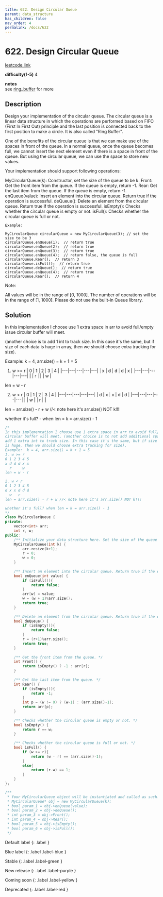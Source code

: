 ```yaml
---
title: 622. Design Circular Queue
parent: data_structure
has_children: false
nav_order: 4
permalink: /docs/622
---
```

# 622. Design Circular Queue
[leetcode link](https://leetcode.com/problems/design-circular-queue/)

**difficulty(1-5)** 
4

**notes**   
see [ring_buffer](docs/ring_buffer) for more

## Description
Design your implementation of the circular queue. The circular queue is a linear data structure in which the operations are performed based on FIFO (First In First Out) principle and the last position is connected back to the first position to make a circle. It is also called "Ring Buffer".

One of the benefits of the circular queue is that we can make use of the spaces in front of the queue. In a normal queue, once the queue becomes full, we cannot insert the next element even if there is a space in front of the queue. But using the circular queue, we can use the space to store new values.

Your implementation should support following operations:

MyCircularQueue(k): Constructor, set the size of the queue to be k.
Front: Get the front item from the queue. If the queue is empty, return -1.
Rear: Get the last item from the queue. If the queue is empty, return -1.
enQueue(value): Insert an element into the circular queue. Return true if the operation is successful.
deQueue(): Delete an element from the circular queue. Return true if the operation is successful.
isEmpty(): Checks whether the circular queue is empty or not.
isFull(): Checks whether the circular queue is full or not.
 
```
Example:

MyCircularQueue circularQueue = new MyCircularQueue(3); // set the size to be 3
circularQueue.enQueue(1);  // return true
circularQueue.enQueue(2);  // return true
circularQueue.enQueue(3);  // return true
circularQueue.enQueue(4);  // return false, the queue is full
circularQueue.Rear();  // return 3
circularQueue.isFull();  // return true
circularQueue.deQueue();  // return true
circularQueue.enQueue(4);  // return true
circularQueue.Rear();  // return 4
 ```
Note:

All values will be in the range of [0, 1000].
The number of operations will be in the range of [1, 1000].
Please do not use the built-in Queue library.


## Solution
In this implementation I choose use 1 extra space in arr to avoid full/empty issue
circular buffer will meet. 

(another choice is to add 1 int to track size. In this case it's the same, but if size of each data
is huge in array, then we should choose extra tracking for size).

Example:  k = 4, arr.size() = k + 1 = 5

1. w >= r
| 0 | 1 | 2 | 3 | 4 |
|---|---|---|---|---|
| x | d | d | d | x |
|---|---|---|---|---|
|   | r |   |   | w |

len = w - r

2. w < r
| 0 | 1 | 2 | 3 | 4 |
|---|---|---|---|---|
| d | x | x | d | d |
|---|---|---|---|---|
|   | w |   | r |   |

len = arr.size() - r + w //< note here it's arr.size() NOT k!!!

whether it's full? 
    - when len = k = arr.size() - 1


```c++
/*
In this implementation I choose use 1 extra space in arr to avoid full/empty issue
circular buffer will meet. (another choice is to not add additional space in arr, but
add 1 extra int to track size. In this case it's the same, but if size of each data
is huge, then we should choose extra tracking for size).
Example:  k = 4, arr.size() = k + 1 = 5
1. w >= r
0 1 2 3 4 5
x d d d x x
  r     w
len = w - r

2. w < r
0 1 2 3 4 5
d x x d d d
  w   r
len = arr.size() - r + w //< note here it's arr.size() NOT k!!!

whether it's full? when len = k = arr.size() - 1
*/
class MyCircularQueue {
private:
    vector<int> arr;
    int r, w;
public:
    /** Initialize your data structure here. Set the size of the queue to be k. */
    MyCircularQueue(int k) {
        arr.resize(k+1);
        r = 0;
        w = 0;
    }
    
    /** Insert an element into the circular queue. Return true if the operation is successful. */
    bool enQueue(int value) {
        if (isFull()){
            return false;
        }
        arr[w] = value;
        w = (w + 1)%arr.size();
        return true;
    }
    
    /** Delete an element from the circular queue. Return true if the operation is successful. */
    bool deQueue() {
        if (isEmpty()){
            return false;
        }
        r = (r+1)%arr.size();
        return true;
    }
    
    /** Get the front item from the queue. */
    int Front() {
        return isEmpty() ? -1 : arr[r];
    }
    
    /** Get the last item from the queue. */
    int Rear() {
        if (isEmpty()){
            return -1;
        }
        int p = (w != 0) ? (w-1) : (arr.size()-1);
        return arr[p];
    }
    
    /** Checks whether the circular queue is empty or not. */
    bool isEmpty() {
        return r == w;
    }
    
    /** Checks whether the circular queue is full or not. */
    bool isFull() {
        if (w >= r){
            return (w - r) == (arr.size()-1);
        }
        else{
            return (r-w) == 1;
        }
    }
};

/**
 * Your MyCircularQueue object will be instantiated and called as such:
 * MyCircularQueue* obj = new MyCircularQueue(k);
 * bool param_1 = obj->enQueue(value);
 * bool param_2 = obj->deQueue();
 * int param_3 = obj->Front();
 * int param_4 = obj->Rear();
 * bool param_5 = obj->isEmpty();
 * bool param_6 = obj->isFull();
 */
```

Default label
{: .label }

Blue label
{: .label .label-blue }

Stable
{: .label .label-green }

New release
{: .label .label-purple }

Coming soon
{: .label .label-yellow }

Deprecated
{: .label .label-red }
